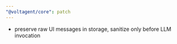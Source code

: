 ```yaml
---
"@voltagent/core": patch
---
```


- preserve raw UI messages in storage, sanitize only before LLM invocation
